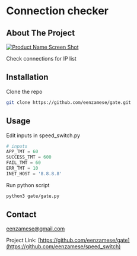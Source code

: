 <div align="center"><h1 align="left">Connection checker</h1></div>


<!-- ABOUT THE PROJECT -->
## About The Project
[![Product Name Screen Shot][product-screen]](https://example.com)

Check connections for IP list

## Installation

Clone the repo
   ```sh
   git clone https://github.com/eenzamese/gate.git
   ```

## Usage

Edit inputs in speed_switch.py
```py
# inputs
APP_TMT = 60
SUCCESS_TMT = 600
FAIL_TMT = 60
ERR_TMT = 10
INET_HOST = '8.8.8.8'
```

Run python script
   ```sh
   python3 gate/gate.py
   ```
<!-- LICENSE -->

## Contact

eenzamese@gmail.com

Project Link: [https://github.com/eenzamese/gate](https://github.com/eenzamese/speed_switch)



[product-screen]: sheme/simple_scheme.drawio.png
